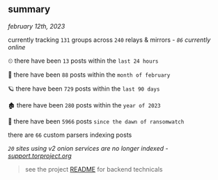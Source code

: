 
## summary
_february 12th, 2023_

currently tracking `131` groups across `240` relays & mirrors - _`86` currently online_

⏲ there have been `13` posts within the `last 24 hours`

🦈 there have been `88` posts within the `month of february`

🪐 there have been `729` posts within the `last 90 days`

🏚 there have been `280` posts within the `year of 2023`

🦕 there have been `5966` posts `since the dawn of ransomwatch`

there are `66` custom parsers indexing posts

_`20` sites using v2 onion services are no longer indexed - [support.torproject.org](https://support.torproject.org/onionservices/v2-deprecation/)_

> see the project [README](https://github.com/joshhighet/ransomwatch#ransomwatch--) for backend technicals
